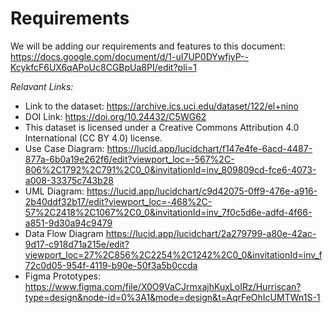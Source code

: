 # Requirements
We will be adding our requirements and features to this document: https://docs.google.com/document/d/1-uI7UP0DYwfjyP--KcykfcF6UX6qAPoUc8CGBpUa8PI/edit?pli=1

*Relavant Links:*
* Link to the dataset: https://archive.ics.uci.edu/dataset/122/el+nino
* DOI Link: https://doi.org/10.24432/C5WG62
* This dataset is licensed under a Creative Commons Attribution 4.0 International (CC BY 4.0) license.
* Use Case Diagram: https://lucid.app/lucidchart/f147e4fe-6acd-4487-877a-6b0a19e262f6/edit?viewport_loc=-567%2C-806%2C1792%2C791%2C0_0&invitationId=inv_809809cd-fce6-4073-a008-33375c743b28
 * UML Diagram: https://lucid.app/lucidchart/c9d42075-0ff9-476e-a916-2b40ddf32b17/edit?viewport_loc=-468%2C-57%2C2418%2C1067%2C0_0&invitationId=inv_7f0c5d6e-adfd-4f66-a851-9d30a94c9479
 * Data Flow Diagram https://lucid.app/lucidchart/2a279799-a80e-42ac-9d17-c918d71a215e/edit?viewport_loc=27%2C856%2C2254%2C1242%2C0_0&invitationId=inv_f72c0d05-954f-4119-b90e-50f3a5b0ccda 
* Figma Prototypes: https://www.figma.com/file/X0O9VaCJrmxajhKuxLoIRz/Hurriscan?type=design&node-id=0%3A1&mode=design&t=AqrFeOhIcUMTWn1S-1
